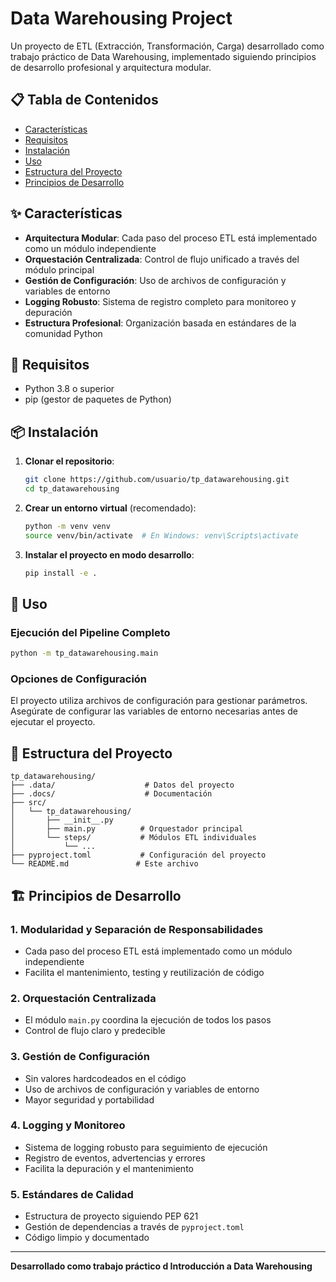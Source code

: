 # Data Warehousing Project

Un proyecto de ETL (Extracción, Transformación, Carga) desarrollado como trabajo práctico de Data Warehousing, implementado siguiendo principios de desarrollo profesional y arquitectura modular.

## 📋 Tabla de Contenidos

- [Características](#características)
- [Requisitos](#requisitos)
- [Instalación](#instalación)
- [Uso](#uso)
- [Estructura del Proyecto](#estructura-del-proyecto)
- [Principios de Desarrollo](#principios-de-desarrollo)

## ✨ Características

- **Arquitectura Modular**: Cada paso del proceso ETL está implementado como un módulo independiente
- **Orquestación Centralizada**: Control de flujo unificado a través del módulo principal
- **Gestión de Configuración**: Uso de archivos de configuración y variables de entorno
- **Logging Robusto**: Sistema de registro completo para monitoreo y depuración
- **Estructura Profesional**: Organización basada en estándares de la comunidad Python

## 🔧 Requisitos

- Python 3.8 o superior
- pip (gestor de paquetes de Python)

## 📦 Instalación

1. **Clonar el repositorio**:
   ```bash
   git clone https://github.com/usuario/tp_datawarehousing.git
   cd tp_datawarehousing
   ```

2. **Crear un entorno virtual** (recomendado):
   ```bash
   python -m venv venv
   source venv/bin/activate  # En Windows: venv\Scripts\activate
   ```

3. **Instalar el proyecto en modo desarrollo**:
   ```bash
   pip install -e .
   ```

## 🚀 Uso

### Ejecución del Pipeline Completo

```bash
python -m tp_datawarehousing.main
```

### Opciones de Configuración

El proyecto utiliza archivos de configuración para gestionar parámetros. Asegúrate de configurar las variables de entorno necesarias antes de ejecutar el proyecto.

## 📁 Estructura del Proyecto

```
tp_datawarehousing/
├── .data/                    # Datos del proyecto
├── .docs/                    # Documentación
├── src/
│   └── tp_datawarehousing/
│       ├── __init__.py
│       ├── main.py          # Orquestador principal
│       └── steps/           # Módulos ETL individuales
│           └── ...
├── pyproject.toml           # Configuración del proyecto
└── README.md               # Este archivo
```

## 🏗️ Principios de Desarrollo

### 1. Modularidad y Separación de Responsabilidades
- Cada paso del proceso ETL está implementado como un módulo independiente
- Facilita el mantenimiento, testing y reutilización de código

### 2. Orquestación Centralizada
- El módulo `main.py` coordina la ejecución de todos los pasos
- Control de flujo claro y predecible

### 3. Gestión de Configuración
- Sin valores hardcodeados en el código
- Uso de archivos de configuración y variables de entorno
- Mayor seguridad y portabilidad

### 4. Logging y Monitoreo
- Sistema de logging robusto para seguimiento de ejecución
- Registro de eventos, advertencias y errores
- Facilita la depuración y el mantenimiento

### 5. Estándares de Calidad
- Estructura de proyecto siguiendo PEP 621
- Gestión de dependencias a través de `pyproject.toml`
- Código limpio y documentado

---

**Desarrollado como trabajo práctico d Introducción a Data Warehousing**